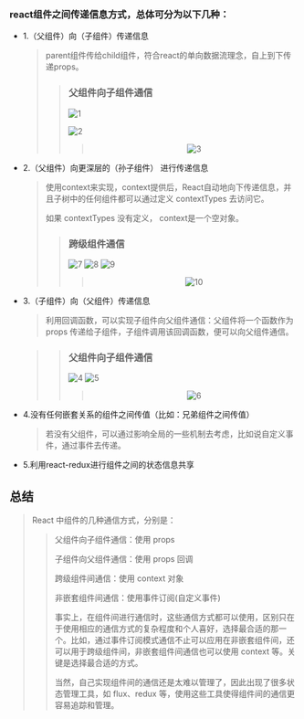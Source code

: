 ###  react组件之间传递信息方式，总体可分为以下几种：

   * 1.（父组件）向（子组件）传递信息

     > parent组件传给child组件，符合react的单向数据流理念，自上到下传递props。
        >
        >>### 父组件向子组件通信
        >>   
        >>![1](http://smcat.xyz/images/1539690606857-1fbeeb59ce22da40.png)
        >>
        >>
        >>      
        >>![2](http://smcat.xyz/images/1539690610723-76b0aa1d341fdc0e.png)
        >>
      > > <div align=center><div/>
        >>
      >>> ![3](http://smcat.xyz/images/1539690613152-951af982c5a08c56.png)
   
    

   

   * 2.（父组件）向更深层的（孙子组件） 进行传递信息

     >使用context来实现，context提供后，React自动地向下传递信息，并且子树中的任何组件都可以通过定义 contextTypes 去访问它。 
     >
     >如果 contextTypes 没有定义， context是一个空对象。
     >
      >>### 跨级组件通信
      >>
      >>   ![7](http://smcat.xyz/images/1539690623196-eb8fcb9a200f8fbf.png)
     >>   ![8](http://smcat.xyz/images/1539690624982-49ff5e167ac93f9e.png)
     >>    ![9](http://smcat.xyz/images/1539690626991-804b3ae1158f3e3b.png)
     >>
     >>    <div align=center><div/>
     >>
     >>>    ![10](http://smcat.xyz/images/1539690628463-e06b36ab7fd2355b.png)



   * 3.（子组件）向（父组件）传递信息 

     > 利用回调函数，可以实现子组件向父组件通信：父组件将一个函数作为 props 传递给子组件，子组件调用该回调函数，便可以向父组件通信。  

     >> ### 父组件向子组件通信
     >>
     >>  ![4](http://smcat.xyz/images/1539690615378-c0483e8628ab2862.png)
     >>  ![5](http://smcat.xyz/images/1539690619551-b1fcab855e254130.png)
     >>
     >>  <div align=center><div/>
     >>
     >>>  ![6](http://smcat.xyz/images/1539690621329-052b508bd891d7ed.png)

   * 4.没有任何嵌套关系的组件之间传值（比如：兄弟组件之间传值）

     > 若没有父组件，可以通过影响全局的一些机制去考虑，比如说自定义事件，通过事件去传递。

   * 5.利用react-redux进行组件之间的状态信息共享

    


## 总结
>>
> React 中组件的几种通信方式，分别是：
>>
>>  父组件向子组件通信：使用 props
>>
>>  子组件向父组件通信：使用 props 回调
>>
>>  跨级组件间通信：使用 context 对象
>>
>>  非嵌套组件间通信：使用事件订阅(自定义事件)
>>
>>  事实上，在组件间进行通信时，这些通信方式都可以使用，区别只在于使用相应的通信方式的复杂程度和个人喜好，选择最合适的那一个。比如，通过事件订阅模式通信不止可以应用在非嵌套组件间，还可以用于跨级组件间，非嵌套组件间通信也可以使用 context 等。关键是选择最合适的方式。
>>
>>    当然，自己实现组件间的通信还是太难以管理了，因此出现了很多状态管理工具，如 flux、redux 等，使用这些工具使得组件间的通信更容易追踪和管理。
